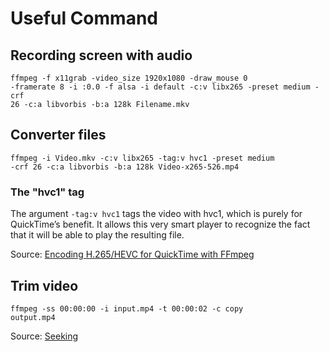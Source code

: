 # Useful Command

## Recording screen with audio

<code>ffmpeg -f x11grab -video_size 1920x1080 -draw_mouse 0 -framerate 8 -i :0.0 -f alsa -i default -c:v libx265 -preset medium -crf 26 -c:a libvorbis -b:a 128k Filename.mkv</code>

## Converter files

<code>ffmpeg -i Video.mkv -c:v libx265 -tag:v hvc1 -preset medium -crf 26 -c:a libvorbis -b:a 128k Video-x265-526.mp4</code>

### The "hvc1" tag
The argument <code>-tag:v hvc1</code> tags the video with hvc1, which is purely for QuickTime’s benefit. It allows this very smart player to recognize the fact that it will be able to play the resulting file.

Source: [Encoding H.265/HEVC for QuickTime with FFmpeg](https://brandur.org/fragments/ffmpeg-h265)

## Trim video

<code>ffmpeg -ss 00:00:00 -i input.mp4 -t 00:00:02 -c copy output.mp4</code>

Source: [Seeking](https://trac.ffmpeg.org/wiki/Seeking)
